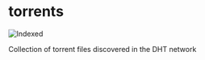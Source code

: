 torrents 
========
![Indexed](https://img.shields.io/badge/indexed-165430-blue)

Collection of torrent files discovered in the DHT network
